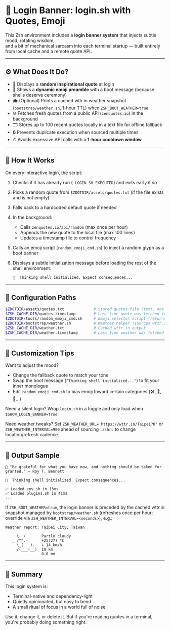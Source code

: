 # 🌟 Login Banner: **login.sh**  with Quotes, Emoji

This Zsh environment includes a **login banner system** that injects subtle mood, rotating wisdom,  
and a bit of mechanical sarcasm into each terminal startup — built entirely from local cache and a remote quote API.

---

## ⚙️ What Does It Do?

- 📜 Displays a **random inspirational quote** at login
- 🧠 Shows a **dynamic emoji preamble** with a boot message (because shells deserve ceremony)
- 🌦 (Optional) Prints a cached wttr.in weather snapshot (`bootstrap/weather.sh`, 1-hour TTL) when `ZSH_BOOT_WEATHER=true`
- 🌐 Fetches fresh quotes from a public API (`zenquotes.io`) in the background
- 🗂 Stores up to 100 recent quotes locally in a text file for offline fallback
- 🔒 Prevents duplicate execution when sourced multiple times
- ⏱ Avoids excessive API calls with a **1-hour cooldown window**

---

## 🧾 How It Works

On every interactive login, the script:

1. Checks if it has already run (`_LOGIN_SH_EXECUTED`) and exits early if so
2. Picks a random quote from `$ZDOTDIR/assets/quotes.txt` (if the file exists and is not empty)
3. Falls back to a hardcoded default quote if needed
4. In the background:
   - Calls `zenquotes.io/api/random` (max once per hour)
   - Appends the new quote to the local file (max 100 lines)
   - Updates a timestamp file to control frequency
5. Calls an emoji script (`random_emoji_cmd.sh`) to inject a random glyph as a boot banner
6. Displays a subtle initialization message before loading the rest of the shell environment:

   ```text
   🌵  Thinking shell initialized. Expect consequences...
   ```

---

## 🧰 Configuration Paths

```zsh
$ZDOTDIR/assets/quotes.txt             # Stored quotes file (text, one per line)
$ZSH_CACHE_DIR/quotes.timestamp        # Last time quote was fetched (unix timestamp)
$ZDOTDIR/tools/random_emoji_cmd.sh     # Emoji selector script (returns one emoji per call)
$ZDOTDIR/bootstrap/weather.sh          # Weather helper (sources wttr.in cache logic)
$ZSH_CACHE_DIR/weather.txt             # Cached wttr.in output
$ZSH_CACHE_DIR/weather.timestamp       # Last time weather was fetched
```

---

## 🌿 Customization Tips

Want to adjust the mood?

- Change the fallback quote to match your tone
- Swap the boot message (`"Thinking shell initialized..."`) to fit your inner monologue
- Edit `random_emoji_cmd.sh` to bias emoji toward certain categories (🛠️, 🌊, 🔮…)

Need a silent login? Wrap `login.sh` in a toggle and only load when `$SHOW_LOGIN_BANNER=true`.

Need weather tweaks? Set `ZSH_WEATHER_URL='https://wttr.in/Taipei?0'` or `ZSH_WEATHER_INTERVAL=900` ahead of sourcing `.zshrc` to change location/refresh cadence.

---

## 🔁 Output Sample

```text
📜 "Be grateful for what you have now, and nothing should be taken for granted." — Roy T. Bennett

🌵  Thinking shell initialized. Expect consequences...

✅ Loaded env.sh in 13ms
✅ Loaded plugins.sh in 41ms
...
```

If `ZSH_BOOT_WEATHER=true`, the login banner is preceded by the cached wttr.in snapshot managed by `bootstrap/weather.sh` (refreshes once per hour; override via `ZSH_WEATHER_INTERVAL=<seconds>`), e.g.:

```text
Weather report: Taipei City, Taiwan

     \  /       Partly cloudy
   _ /"".-.     +25(27) °C
     \_(   ).   ↓ 14 km/h
     /(___(__)  10 km
                0.0 mm
```

---

## 🧠 Summary

This login system is:

- Terminal-native and dependency-light
- Quietly opinionated, but easy to bend
- A small ritual of focus in a world full of noise

Use it, change it, or delete it. But if you're reading quotes in a terminal,  
you're probably doing something right.
